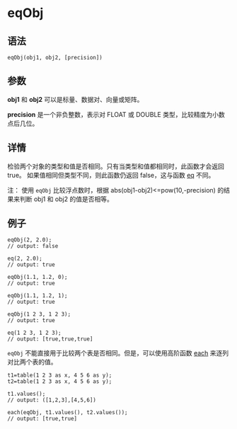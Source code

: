 # eqObj

## 语法

`eqObj(obj1, obj2, [precision])`

## 参数

**obj1** 和 **obj2** 可以是标量、数据对、向量或矩阵。

**precision** 是一个非负整数，表示对 FLOAT 或 DOUBLE 类型，比较精度为小数点后几位。

## 详情

检验两个对象的类型和值是否相同。只有当类型和值都相同时，此函数才会返回 true。 如果值相同但类型不同，则此函数仍返回
false，这与函数 [eq](eq.md) 不同。

注： 使用
`eqObj` 比较浮点数时，根据 abs(obj1-obj2)<=pow(10,-precision)
的结果来判断 obj1 和 obj2 的值是否相等。

## 例子

```
eqObj(2, 2.0);
// output: false

eq(2, 2.0);
// output: true

eqObj(1.1, 1.2, 0);
// output: true

eqObj(1.1, 1.2, 1);
// output: true

eqObj(1 2 3, 1 2 3);
// output: true

eq(1 2 3, 1 2 3);
// output: [true,true,true]
```

`eqObj` 不能直接用于比较两个表是否相同。但是，可以使用高阶函数 [each](../ho_funcs/each.md) 来逐列对比两个表的值。

```
t1=table(1 2 3 as x, 4 5 6 as y);
t2=table(1 2 3 as x, 4 5 6 as y);

t1.values();
// output: ([1,2,3],[4,5,6])

each(eqObj, t1.values(), t2.values());
// output: [true,true]
```

